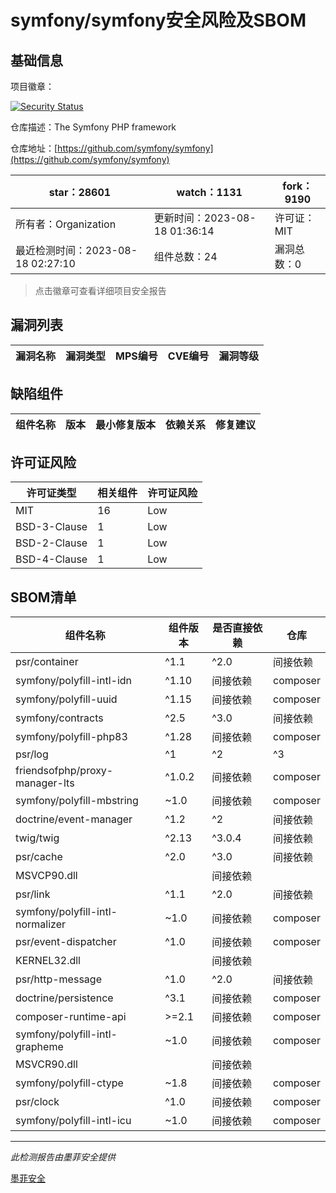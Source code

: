# symfony/symfony安全风险及SBOM

## 基础信息

项目徽章：

[![Security Status](https://www.murphysec.com/platform3/v31/badge/1692241208931143680.svg)](https://www.murphysec.com/console/report/1691516035264176128/1692241208931143680)

仓库描述：The Symfony PHP framework

仓库地址：[https://github.com/symfony/symfony](https://github.com/symfony/symfony)

| star：28601 | watch：1131 | fork：9190 |
| ----------- | -------------- | ------------ |
| 所有者：Organization | 更新时间：2023-08-18 01:36:14 | 许可证：MIT |
| 最近检测时间：2023-08-18 02:27:10 | 组件总数：24 | 漏洞总数：0 |

> 点击徽章可查看详细项目安全报告



## 漏洞列表

| 漏洞名称 | 漏洞类型 | MPS编号 | CVE编号 | 漏洞等级 |
| ------- | ------ | ------- | ------ | ----- |





## 缺陷组件

| 组件名称 | 版本 | 最小修复版本 | 依赖关系 | 修复建议 |
| -------- | ---- | ------------ | -------- | -------- |





## 许可证风险

| 许可证类型 | 相关组件 | 许可证风险 |
| ---------- | -------- | ---------- |
|MIT|16|Low|
|BSD-3-Clause|1|Low|
|BSD-2-Clause|1|Low|
|BSD-4-Clause|1|Low|




## SBOM清单

| 组件名称 | 组件版本 | 是否直接依赖 | 仓库 |
| -------- | -------- | ------------ | ---- |
|psr/container|^1.1|^2.0|间接依赖|composer|
|symfony/polyfill-intl-idn|^1.10|间接依赖|composer|
|symfony/polyfill-uuid|^1.15|间接依赖|composer|
|symfony/contracts|^2.5|^3.0|间接依赖|composer|
|symfony/polyfill-php83|^1.28|间接依赖|composer|
|psr/log|^1|^2|^3|间接依赖|composer|
|friendsofphp/proxy-manager-lts|^1.0.2|间接依赖|composer|
|symfony/polyfill-mbstring|~1.0|间接依赖|composer|
|doctrine/event-manager|^1.2|^2|间接依赖|composer|
|twig/twig|^2.13|^3.0.4|间接依赖|composer|
|psr/cache|^2.0|^3.0|间接依赖|composer|
|MSVCP90.dll||间接依赖||
|psr/link|^1.1|^2.0|间接依赖|composer|
|symfony/polyfill-intl-normalizer|~1.0|间接依赖|composer|
|psr/event-dispatcher|^1.0|间接依赖|composer|
|KERNEL32.dll||间接依赖||
|psr/http-message|^1.0|^2.0|间接依赖|composer|
|doctrine/persistence|^3.1|间接依赖|composer|
|composer-runtime-api|>=2.1|间接依赖|composer|
|symfony/polyfill-intl-grapheme|~1.0|间接依赖|composer|
|MSVCR90.dll||间接依赖||
|symfony/polyfill-ctype|~1.8|间接依赖|composer|
|psr/clock|^1.0|间接依赖|composer|
|symfony/polyfill-intl-icu|~1.0|间接依赖|composer|


------

*此检测报告由墨菲安全提供*

[墨菲安全](www.murphysec.com)